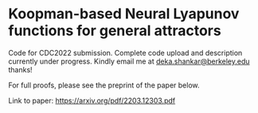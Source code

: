 # Koopman-based Neural Lyapunov functions for general attractors
Code for CDC2022 submission.
Complete code upload and description currently under progress. Kindly email me at deka.shankar@berkeley.edu thanks!

For full proofs, please see the preprint of the paper below.

Link to paper: https://arxiv.org/pdf/2203.12303.pdf
